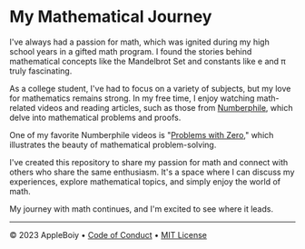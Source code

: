 # My Mathematical Journey

I've always had a passion for math, which was ignited during my high school years in a gifted math program. I found the stories behind mathematical concepts like the Mandelbrot Set and constants like e and π truly fascinating.

As a college student, I've had to focus on a variety of subjects, but my love for mathematics remains strong. In my free time, I enjoy watching math-related videos and reading articles, such as those from [Numberphile](https://www.youtube.com/@numberphile), which delve into mathematical problems and proofs.

One of my favorite Numberphile videos is "[Problems with Zero](https://www.youtube.com/watch?v=BRRolKTlF6Q&t=407s)," which illustrates the beauty of mathematical problem-solving.

I've created this repository to share my passion for math and connect with others who share the same enthusiasm. It's a space where I can discuss my experiences, explore mathematical topics, and simply enjoy the world of math.

My journey with math continues, and I'm excited to see where it leads.

--- 

&copy; 2023 AppleBoiy &bull; [Code of Conduct](https://www.contributor-covenant.org/version/2/1/code_of_conduct/code_of_conduct.md) &bull; [MIT License](LICENSE)
